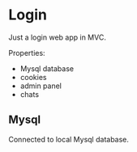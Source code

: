# Login
Just a login web app in MVC.

Properties:
  - Mysql database
  - cookies
  - admin panel
  - chats

## Mysql
Connected to local Mysql database.
